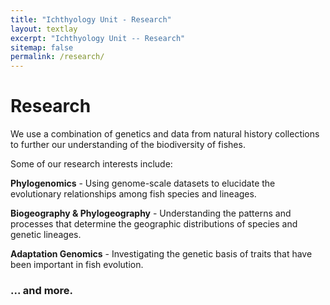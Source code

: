 ```yaml
---
title: "Ichthyology Unit - Research"
layout: textlay
excerpt: "Ichthyology Unit -- Research"
sitemap: false
permalink: /research/
---
```


# Research

We use a combination of genetics and data from natural history collections to further our understanding of the biodiversity of fishes. 

Some of our research interests include:

**Phylogenomics** - Using genome-scale datasets to elucidate the evolutionary relationships among fish species and lineages.

**Biogeography & Phylogeography** - Understanding the patterns and processes that determine the geographic distributions of species and genetic lineages.

**Adaptation Genomics** - Investigating the genetic basis of traits that have been important in fish evolution.


### ... and more.
